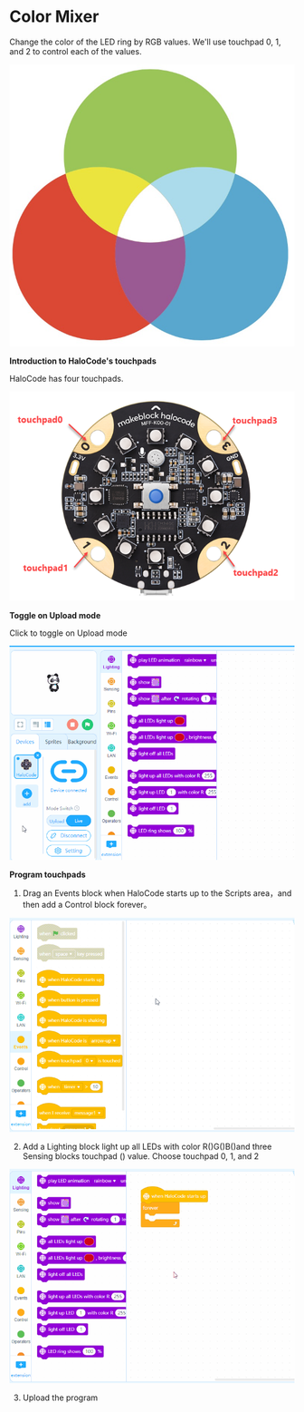 # Color Mixer

Change the color of the LED ring by RGB values. We'll use touchpad 0, 1, and 2 to control each of the values.

![](../../../../.gitbook/assets/0%20%289%29.png)

**Introduction to HaloCode's touchpads**

HaloCode has four touchpads.

![](../../../../.gitbook/assets/1%20%2813%29.png)

**Toggle on Upload mode**

Click to toggle on Upload mode

![](../../../../.gitbook/assets/2%20%283%29.gif)

**Program touchpads**

1. Drag an Events block when HaloCode starts up to the Scripts area，and then add a Control block forever。

![](../../../../.gitbook/assets/3%20%282%29.gif)

2. Add a Lighting block light up all LEDs with color R\(\)G\(\)B\(\)and three Sensing blocks touchpad \(\) value. Choose touchpad 0, 1, and 2

![](../../../../.gitbook/assets/4%20%281%29.gif)

3. Upload the program

